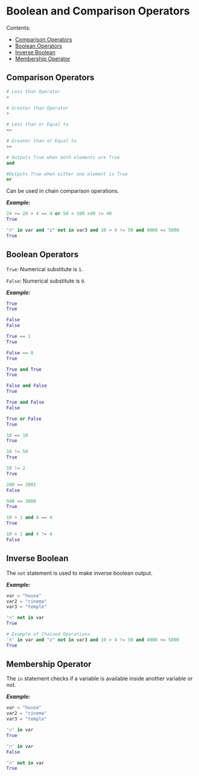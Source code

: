 # Boolean and Comparison Operators

Contents:
- [Comparison Operators](https://github.com/Jarmos-san/PyNotes/blob/master/boolean_comparison_operators.md#comparison-operators)
- [Boolean Operators](https://github.com/Jarmos-san/PyNotes/blob/master/boolean_comparison_operators.md#boolean-operators)
- [Inverse Boolean](https://github.com/Jarmos-san/PyNotes/blob/master/boolean_comparison_operators.md#inverse-boolean)
- [Membership Operator](https://github.com/Jarmos-san/PyNotes/blob/master/boolean_comparison_operators.md#membership-operator)

Comparison Operators
----

```Python
# Less than Operator
<

# Greater than Operator
>

# Less than or Equal to
<=

# Greater than or Equal to
>=

# Outputs True when both elements are True
and

#Outputs True when either one element is True
or
```

Can be used in chain comparison operations.

**_Example:_**

```Python
24 >= 20 > 4 == 4 or 50 < 100 >40 != 40
True

"h" in var and "z" not in var3 and 10 > 4 != 50 and 4000 <= 5000
True
```


Boolean Operators
----

`True`: Numerical substitute is `1`.

`False`: Numerical substitute is `0`.

**_Example:_**

```Python
True
True

False
False

True == 1
True

False == 0
True

True and True
True

False and False
True

True and False
False

True or False
True

10 == 10
True

10 != 50
True

10 != 2
True

200 >= 2001
False

500 <= 3000
True

10 > 1 and 4 == 4
True

10 > 1 and 4 != 4
False
```

Inverse Boolean
----

The `not` statement is used to make inverse boolean output.

**_Example:_**

```Python
var = "house"
var2 = "cinema"
var3 = "temple"

"n" not in var
True

# Example of Chained Operations
"h" in var and "z" not in var3 and 10 > 4 != 50 and 4000 <= 5000
True
```
Membership Operator
-----
The `in` statement checks if a variable is available inside another variable or not.

**_Example:_**

```Python
var = "house"
var2 = "cinema"
var3 = "temple"

"o" in var
True

"n" in var
False

"n" not in var
True
```
